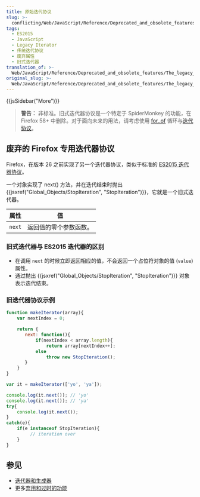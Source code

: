 ```yaml
---
title: 原始迭代协议
slug: >-
  conflicting/Web/JavaScript/Reference/Deprecated_and_obsolete_features_df783faa96fb2729e58461fd21615e98
tags:
  - ES2015
  - JavaScript
  - Legacy Iterator
  - 传统迭代协议
  - 废弃属性
  - 旧式迭代器
translation_of: >-
  Web/JavaScript/Reference/Deprecated_and_obsolete_features/The_legacy_Iterator_protocol
original_slug: >-
  Web/JavaScript/Reference/Deprecated_and_obsolete_features/The_legacy_Iterator_protocol
---
```


{{jsSidebar("More")}}

> **警告：** 非标准。旧式迭代器协议是一个特定于 SpiderMonkey 的功能，在 Firefox 58+ 中删除。对于面向未来的用法，请考虑使用 [for..of](https://developer.mozilla.org/zh-CN/docs/Web/JavaScript/Reference/Statements/for...of) 循环与[迭代协议](https://developer.mozilla.org/zh-CN/docs/Web/JavaScript/Reference/Iteration_protocols)。

## 废弃的 Firefox 专用迭代器协议

Firefox，在版本 26 之前实现了另一个迭代器协议，类似于标准的 [ES2015 迭代器协议](https://developer.mozilla.org/zh-CN/docs/Web/JavaScript/Reference/Iteration_protocols)。

一个对象实现了 next() 方法，并在迭代结束时抛出 {{jsxref("Global_Objects/StopIteration", "StopIteration")}}，它就是一个旧式迭代器。

| 属性   | 值                     |
| ------ | ---------------------- |
| `next` | 返回值的零个参数函数。 |

### 旧式迭代器与 ES2015 迭代器的区别

- 在调用 `next` 的时候立即返回相应的值，不会返回一个占位符对象的值 (`value`) 属性。
- 通过抛出 {{jsxref("Global_Objects/StopIteration", "StopIteration")}} 对象表示迭代结束。

### 旧迭代器协议示例

```js
function makeIterator(array){
    var nextIndex = 0;

    return {
       next: function(){
           if(nextIndex < array.length){
               return array[nextIndex++];
           else
               throw new StopIteration();
       }
    }
}

var it = makeIterator(['yo', 'ya']);

console.log(it.next()); // 'yo'
console.log(it.next()); // 'ya'
try{
    console.log(it.next());
}
catch(e){
    if(e instanceof StopIteration){
         // iteration over
    }
}
```

## 参见

- [迭代器和生成器](https://developer.mozilla.org/zh-CN/docs/Web/JavaScript/Guide/Iterators_and_Generators)
- 更多[弃用和过时的功能](https://developer.mozilla.org/zh-CN/docs/Web/JavaScript/Reference/Deprecated_and_obsolete_features)
